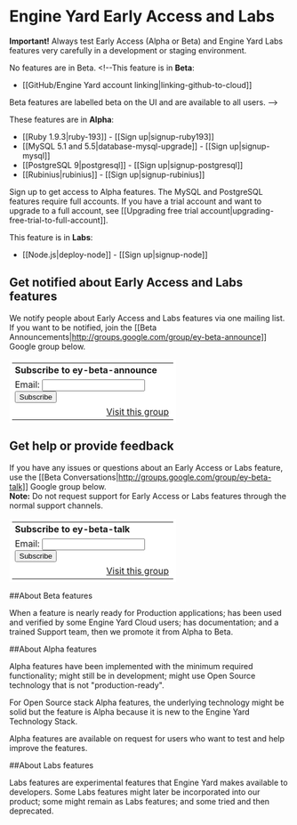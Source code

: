 # Engine Yard Early Access and Labs

**Important!** Always test Early Access (Alpha or Beta) and Engine Yard Labs features very carefully in a development or staging environment.

No features are in Beta. <!--This feature is in **Beta**:

* [[GitHub/Engine Yard account linking|linking-github-to-cloud]]

Beta features are labelled beta on the UI and are available to all users. -->

These features are in **Alpha**:  

* [[Ruby 1.9.3|ruby-193]] - [[Sign up|signup-ruby193]]
* [[MySQL 5.1 and 5.5|database-mysql-upgrade]] - [[Sign up|signup-mysql]]
* [[PostgreSQL 9|postgresql]] - [[Sign up|signup-postgresql]]
* [[Rubinius|rubinius]] - [[Sign up|signup-rubinius]]

Sign up to get access to Alpha features. The MySQL and PostgreSQL features require full accounts. If you have a trial account and want to upgrade to a full account, see [[Upgrading free trial account|upgrading-free-trial-to-full-account]].

This feature is in **Labs**:

* [[Node.js|deploy-node]] - [[Sign up|signup-node]]

## Get notified about Early Access and Labs features

We notify people about Early Access and Labs features via one mailing list. If you want to be notified, join the [[Beta Announcements|http://groups.google.com/group/ey-beta-announce]] Google group below.

<html>
<table border=0 style="background-color: #fff; padding: 5px; width: 300px;" cellspacing=0>
  <tr><td style="padding-left: 5px">
  <b>Subscribe to ey-beta-announce</b>
  </td></tr>
  <form action="http://groups.google.com/group/ey-beta-announce/boxsubscribe">
  <tr><td style="padding-left: 5px;">
  Email: <input type=text name=email>
  <input type=submit name="sub" value="Subscribe">
  </td></tr>
</form>
<tr><td align=right>
  <a href="http://groups.google.com/group/ey-beta-announce">Visit this group</a>
</td></tr>
</table>
</html>

## Get help or provide feedback

If you have any issues or questions about an Early Access or Labs feature, use the [[Beta Conversations|http://groups.google.com/group/ey-beta-talk]] Google group below.  
**Note:** Do not request support for Early Access or Labs features through the normal support channels.

<html>
<table border=0 style="background-color: #fff; padding: 5px; width: 300px;" cellspacing=0>
  <tr><td style="padding-left: 5px">
  <b>Subscribe to ey-beta-talk</b>
  </td></tr>
  <form action="http://groups.google.com/group/ey-beta-talk/boxsubscribe">
  <input type=hidden name="hl" value="en">
  <tr><td style="padding-left: 5px;">
  Email: <input type=text name=email>
  <input type=submit name="sub" value="Subscribe">
  </td></tr>
</form>
<tr><td align=right>
  <a href="http://groups.google.com/group/ey-beta-talk?hl=en">Visit this group</a>
</td></tr>
</table>
</html>




##About Beta features

When a feature is nearly ready for Production applications; has been used and verified by some Engine Yard Cloud users; has documentation; and a trained Support team, then we promote it from Alpha to Beta.

##About Alpha features

Alpha features have been implemented with the minimum required functionality; might still be in development; might use Open Source technology that is not "production-ready". 

For Open Source stack Alpha features, the underlying technology might be solid but the feature is Alpha because it is new to the Engine Yard Technology Stack.

Alpha features are available on request for users who want to test and help improve the features.

##About Labs features

Labs features are experimental features that Engine Yard makes available to developers. Some Labs features might later be incorporated into our product; some might remain as Labs features; and some tried and then deprecated. 